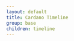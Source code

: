 ```yaml
---
layout: default
title: Cardano Timeline
group: base
children: timeline
---
```


<!-- Reviewed at 42f226733a3d0e92af736f076a9fb1a7388d8da1 -->
